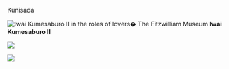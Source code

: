 Kunisada

![ Iwai Kumesaburo II in the roles of lovers](kunisada/Part%20III/P.478-1937.jpg)� The Fitzwilliam Museum **Iwai Kumesaburo II**


[![](../backgrounds/back/backward.gif)](kunp478479htm.htm)


[![](../backgrounds/back/forward.gif)](kunp479.htm)
